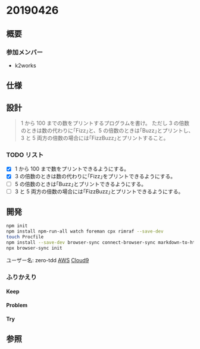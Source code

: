 # 20190426

## 概要

### 参加メンバー

- k2works

## 仕様

## 設計

> 1 から 100 までの数をプリントするプログラムを書け。
> ただし 3 の倍数のときは数の代わりに｢Fizz｣と、5 の倍数のときは｢Buzz｣とプリントし、3 と 5 両方の倍数の場合には｢FizzBuzz｣とプリントすること。

### TODO リスト

- [x] 1 から 100 まで数をプリントできるようにする。
- [x] 3 の倍数のときは数の代わりに｢Fizz｣をプリントできるようにする。
- [ ] 5 の倍数のときは｢Buzz｣とプリントできるようにする。
- [ ] 3 と 5 両方の倍数の場合には｢FizzBuzz｣とプリントできるようにする。

## 開発

```bash
npm init
npm install npm-run-all watch foreman cpx rimraf --save-dev
touch Procfile
npm install --save-dev browser-sync connect-browser-sync markdown-to-html
npx browser-sync init
```
ユーザー名: zero-tdd
[AWS]( https://hiroshima-arc.signin.aws.amazon.com/console)
[Cloud9](https://ap-northeast-1.console.aws.amazon.com/cloud9/ide/8303dea7388a40018c1fa92c976b2824)

### ふりかえり

#### Keep

#### Problem

#### Try

## 参照
